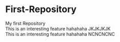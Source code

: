 # First-Repository
My first Repository
<br>
This is an interesting feature hahahaha JKJKJKJK
<br>
This is an interesting feature hahahaha NCNCNCNC